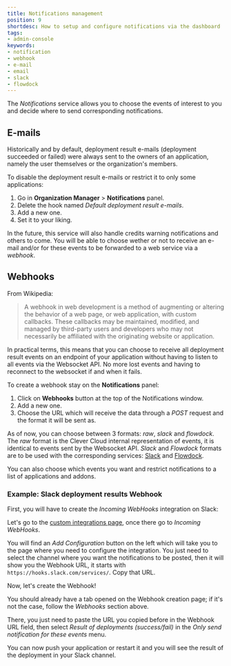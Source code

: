 ```yaml
---
title: Notifications management
position: 9
shortdesc: How to setup and configure notifications via the dashboard
tags:
- admin-console
keywords:
- notification
- webhook
- e-mail
- email
- slack
- flowdock
---
```


The *Notifications* service allows you to choose the events of interest to you
and decide where to send corresponding notifications.

## E-mails

Historically and by default, deployment result e-mails (deployment succeeded or
failed) were always sent to the owners of an application, namely the user
themselves or the organization's members.

To disable the deployment result e-mails or restrict it to only some applications:
1. Go in **Organization Manager** > **Notifications** panel.
2. Delete the hook named *Default deployment result e-mails*.
3. Add a new one.
4. Set it to your liking.

In the future, this service will also handle credits warning notifications and
others to come. You will be able to choose wether or not to receive an e-mail
and/or for these events to be forwarded to a web service via a *webhook*.

## Webhooks

From Wikipedia:

> A webhook in web development is a method of augmenting or altering the
> behavior of a web page, or web application, with custom callbacks. These
> callbacks may be maintained, modified, and managed by third-party users and
> developers who may not necessarily be affiliated with the originating website
> or application.

In practical terms, this means that you can choose to receive all deployment
result events on an endpoint of your application without having to listen to
all events via the Websocket API. No more lost events and having to reconnect
to the websocket if and when it fails.

To create a webhook stay on the **Notifications** panel:
1. Click on **Webhooks** button at the top of the Notifications window.
2. Add a new one.
3. Choose the URL which will receive the data through a *POST* request and the format it will be sent as. 

As of now, you can choose between 3
formats: *raw*, *slack* and *flowdock*. The *raw* format is the Clever Cloud
internal representation of events, it is identical to events sent by the
Websocket API. *Slack* and *Flowdock* formats are to be used with the
corresponding services: [Slack](https://slack.com) and
[Flowdock](https://www.flowdock.com).

You can also choose which events you want and restrict notifications to a list
of applications and addons.

### Example: Slack deployment results Webhook

First, you will have to create the *Incoming WebHooks* integration on Slack:

Let's go to the [custom integrations
page](https://slack.com/apps/manage/custom-integrations), once there go to
*Incoming WebHooks*.

You will find an *Add Configuration* button on the left which will take you to
the page where you need to configure the integration. You just need to select
the channel where you want the notifications to be posted, then it will show
you the Webhook URL, it starts with `https://hooks.slack.com/services/`. Copy
that URL.

Now, let's create the Webhook!

You should already have a tab opened on the Webhook creation page; if it's not
the case, follow the *Webhooks* section above.

There, you just need to paste the URL you copied before in the Webhook URL
field, then select *Result of deployments (success/fail)* in the *Only send
notification for these events* menu.

You can now push your application or restart it and you will see
the result of the deployment in your Slack channel.
